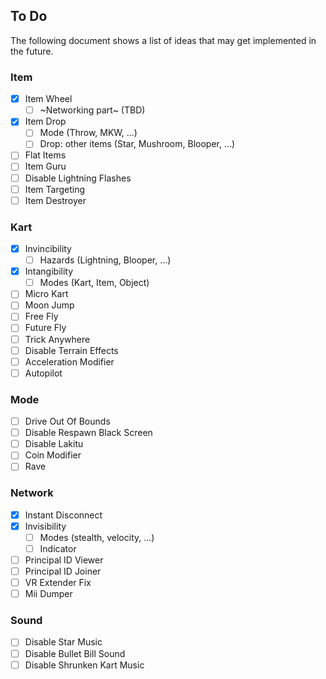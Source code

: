 ## To Do
The following document shows a list of ideas that may get implemented in the future.

### Item
- [x] Item Wheel
	- [ ] ~Networking part~ (TBD)
- [x] Item Drop
	- [ ] Mode (Throw, MKW, ...)
	- [ ] Drop: other items (Star, Mushroom, Blooper, ...)
- [ ] Flat Items
- [ ] Item Guru
- [ ] Disable Lightning Flashes
- [ ] Item Targeting
- [ ] Item Destroyer

### Kart
- [x] Invincibility
	- [ ] Hazards (Lightning, Blooper, ...)
- [x] Intangibility
	- [ ] Modes (Kart, Item, Object)
- [ ] Micro Kart
- [ ] Moon Jump
- [ ] Free Fly
- [ ] Future Fly
- [ ] Trick Anywhere
- [ ] Disable Terrain Effects
- [ ] Acceleration Modifier
- [ ] Autopilot

### Mode
- [ ] Drive Out Of Bounds
- [ ] Disable Respawn Black Screen
- [ ] Disable Lakitu
- [ ] Coin Modifier
- [ ] Rave

### Network
- [x] Instant Disconnect
- [x] Invisibility
	- [ ] Modes (stealth, velocity, ...)
	- [ ] Indicator
- [ ] Principal ID Viewer
- [ ] Principal ID Joiner
- [ ] VR Extender Fix
- [ ] Mii Dumper

### Sound
- [ ] Disable Star Music
- [ ] Disable Bullet Bill Sound
- [ ] Disable Shrunken Kart Music